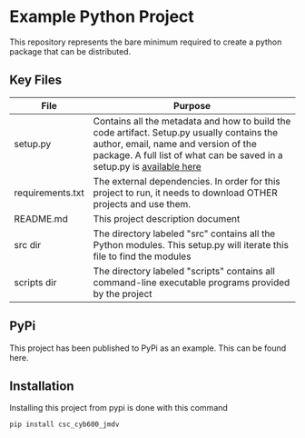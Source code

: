 # Example Python Project
This repository represents the bare minimum required to create a python package that can be distributed.
## Key Files
| File  | Purpose |
| ------------- | ------------- |
| setup.py  | Contains all the metadata and how to build the code artifact. Setup.py usually contains the author, email, name and version of the package. A full list of what can be saved in a setup.py is [available here](https://docs.python.org/3.11/distutils/setupscript.html) |
| requirements.txt  | The external dependencies. In order for this project to run, it needs to download OTHER projects and use them. |
| README.md  | This project description document |
| src dir  | The directory labeled "src" contains all the Python modules. This setup.py will iterate this file to find the modules  |
| scripts dir  | The directory labeled "scripts" contains all command-line executable programs provided by the project |
## PyPi
This project has been published to PyPi as an example. This can be found here.

## Installation
Installing this project from pypi is done with this command

```cmd
pip install csc_cyb600_jmdv
```

